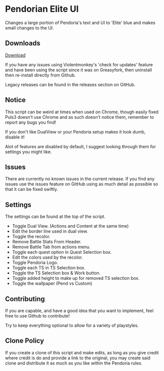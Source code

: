 # Pendorian Elite UI
Changes a large portion of Pendoria's text and UI to 'Elite' blue and makes small changes to the UI.

## Downloads
[Download](https://github.com/Xer0-Puls3/Pendorian-Elite-UI/raw/master/script.user.js)

If you have any issues using Violentmonkey's 'check for updates' feature and have been using the script since it was on Greasyfork, then uninstall then re-install directly from Github.

Legacy releases can be found in the releases section on GitHub.

## Notice
This script can be weird at times when used on Chrome, though easily fixed Puls3 doesn't use Chrome and as such doesn't notice them, remember to report any bugs you find!

If you don't like DualView or your Pendoria setup makes it look dumb, disable it!

Alot of features are disabled by default, I suggest looking through them for settings you might like.

## Issues
There are currently no known issues in the current release.
If you find any issues use the issues feature on GitHub using as much detail as possible so that it can be fixed swiftly.

## Settings
The settings can be found at the top of the script.
* Toggle Dual View. (Actions and Content at the same time)
* Edit the border line used in dual view.
* Toggle the recolor.
* Remove Battle Stats From Header.
* Remove Battle Tab from actions menu.
* Toggle each quest option in Quest Selection box.
* Edit the colors used by the recolor.
* Toggle Pendoria Logo.
* Toggle each TS in TS Selection box.
* Toggle the TS Selection box & Work button.
* Toggle added height to make up for removed TS selection box.
* Toggle the wallpaper (Pend vs Custom)

## Contributing
If you are capable, and have a good idea that you want to implement, feel free to use Github to contribute!

Try to keep everything optional to allow for a variety of playstyles.

## Clone Policy
If you create a clone of this script and make edits, as long as you give credit where credit is do and provide a link to the original, you may create said clone and distribute it as much as you like within the Pendoria rules.

